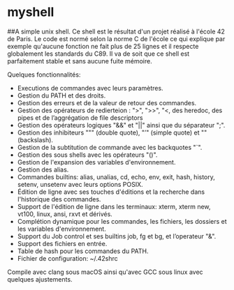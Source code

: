 # myshell
##A simple unix shell.
Ce shell est le résultat d'un projet réalisé à l'école 42 de Paris.
Le code est normé selon la norme C de l'école ce qui explique par exemple qu'aucune fonction ne fait plus de 25 lignes et il respecte globalement les standards du C89.
Il va de soit que ce shell est parfaitement stable et sans aucune fuite mémoire.

Quelques fonctionnalités:
* Executions de commandes avec leurs paramètres.
* Gestion du PATH et des droits.
* Gestion des erreurs et de la valeur de retour des commandes.
* Gestion des opérateurs de redierteion : ">", ">>", "<, des heredoc, des pipes et de l’aggrégation de file descriptors
* Gestion des opérateurs logiques "&&" et "||" ainsi que du séparateur ";".
* Gestion des inhibiteurs """ (double quote), "’" (simple quote) et "\" (backslash).
* Gestion de la subtitution de commande avec les backquotes "`".
* Gestion des sous shells avec les opérateurs "()".
* Gestion de l'expansion des variables d'environnement.
* Gestion des alias.
* Commandes builtins: alias, unalias, cd, echo, env, exit, hash, history, setenv, unsetenv avec leurs options POSIX.
* Édition de ligne avec ses touches d'éditions et la recherche dans l'historique des commandes.
* Support de l'édition de ligne dans les terminaux: xterm, xterm new, vt100, linux, ansi, rxvt et dérivés.
* Complétion dynamique pour les commandes, les fichiers, les dossiers et les variables d'environnement.
* Support du Job control et ses builtins job, fg et bg, et l’operateur "&".
* Support des fichiers en entrée.
* Table de hash pour les commandes du PATH.
* Fichier de configuration: ~/.42shrc

Compile avec clang sous macOS ainsi qu'avec GCC sous linux avec quelques ajustements.